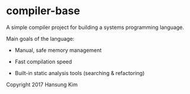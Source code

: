 compiler-base
=============

A simple compiler project for building a systems programming language.

Main goals of the language:

* Manual, safe memory management

* Fast compilation speed

* Built-in static analysis tools (searching & refactoring)

Copyright 2017 Hansung Kim
